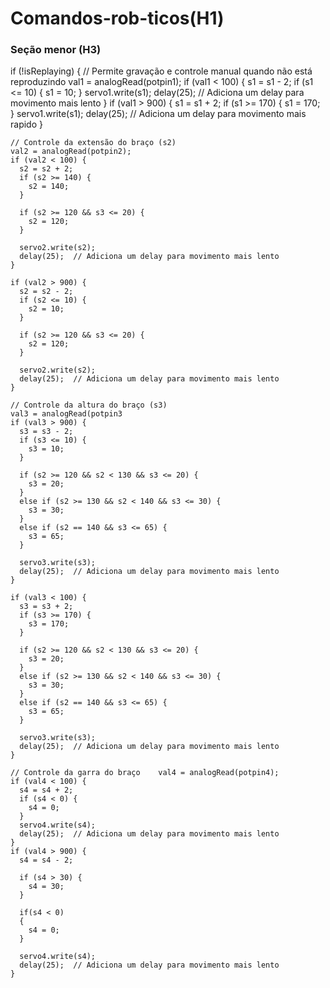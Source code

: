# Comandos-rob-ticos(H1)
### Seção menor (H3)
if (!isReplaying) { // Permite gravação e controle manual quando não está reproduzindo
    val1 = analogRead(potpin1);
    if (val1 < 100) {
      s1 = s1 - 2;
      if (s1 <= 10) {
        s1 = 10;
      }
      servo1.write(s1);
      delay(25);  // Adiciona um delay para movimento mais lento
    }
    if (val1 > 900) {
      s1 = s1 + 2;
      if (s1 >= 170) {
        s1 = 170;
      }
      servo1.write(s1);
      delay(25);  // Adiciona um delay para movimento mais rapido
    }

    // Controle da extensão do braço (s2)
    val2 = analogRead(potpin2);
    if (val2 < 100) {
      s2 = s2 + 2;
      if (s2 >= 140) {
        s2 = 140;
      }

      if (s2 >= 120 && s3 <= 20) {
        s2 = 120;
      }

      servo2.write(s2);
      delay(25);  // Adiciona um delay para movimento mais lento
    }

    if (val2 > 900) {
      s2 = s2 - 2;
      if (s2 <= 10) {
        s2 = 10;
      }

      if (s2 >= 120 && s3 <= 20) {
        s2 = 120;
      }

      servo2.write(s2);
      delay(25);  // Adiciona um delay para movimento mais lento
    }

    // Controle da altura do braço (s3)
    val3 = analogRead(potpin3
    if (val3 > 900) {
      s3 = s3 - 2;
      if (s3 <= 10) {
        s3 = 10;
      }

      if (s2 >= 120 && s2 < 130 && s3 <= 20) {
        s3 = 20;
      }
      else if (s2 >= 130 && s2 < 140 && s3 <= 30) {
        s3 = 30;
      }
      else if (s2 == 140 && s3 <= 65) {
        s3 = 65;
      }

      servo3.write(s3);
      delay(25);  // Adiciona um delay para movimento mais lento
    }

    if (val3 < 100) {
      s3 = s3 + 2;
      if (s3 >= 170) {
        s3 = 170;
      }

      if (s2 >= 120 && s2 < 130 && s3 <= 20) {
        s3 = 20;
      }
      else if (s2 >= 130 && s2 < 140 && s3 <= 30) {
        s3 = 30;
      }
      else if (s2 == 140 && s3 <= 65) {
        s3 = 65;
      }

      servo3.write(s3);
      delay(25);  // Adiciona um delay para movimento mais lento
    }

    // Controle da garra do braço    val4 = analogRead(potpin4);
    if (val4 < 100) {
      s4 = s4 + 2;
      if (s4 < 0) {
        s4 = 0;
      }
      servo4.write(s4);
      delay(25);  // Adiciona um delay para movimento mais lento
    }
    if (val4 > 900) {
      s4 = s4 - 2;
      
      if (s4 > 30) {
        s4 = 30;
      }

      if(s4 < 0)
      {
        s4 = 0;
      }

      servo4.write(s4);
      delay(25);  // Adiciona um delay para movimento mais lento
    }
